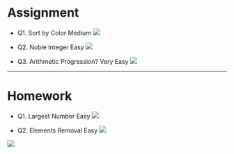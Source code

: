 # Assignment
 
- Q1. Sort by Color Medium [![](https://img.shields.io/badge/-MEDIUM-yellow)]()

- Q2. Noble Integer Easy   [![](https://img.shields.io/badge/-EASY-green)]()

- Q3. Arithmetic Progression? Very Easy   [![](https://img.shields.io/badge/-EASY-green)]()


*** 

# Homework
 
- Q1. Largest Number Easy   [![](https://img.shields.io/badge/-EASY-green)]()

- Q2. Elements Removal Easy   [![](https://img.shields.io/badge/-EASY-green)]()



[![](https://img.shields.io/badge/github-blue?style=for-the-badge)](https://github.com/pashmash372)
